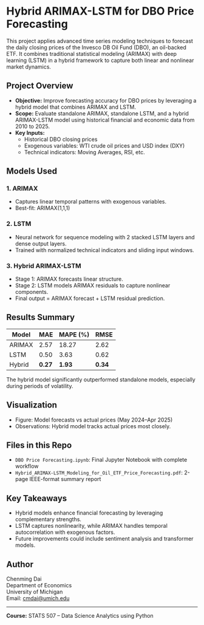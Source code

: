 # Hybrid ARIMAX-LSTM for DBO Price Forecasting

This project applies advanced time series modeling techniques to forecast the daily closing prices of the Invesco DB Oil Fund (DBO), an oil-backed ETF. It combines traditional statistical modeling (ARIMAX) with deep learning (LSTM) in a hybrid framework to capture both linear and nonlinear market dynamics.

## Project Overview

- **Objective:** Improve forecasting accuracy for DBO prices by leveraging a hybrid model that combines ARIMAX and LSTM.
- **Scope:** Evaluate standalone ARIMAX, standalone LSTM, and a hybrid ARIMAX-LSTM model using historical financial and economic data from 2010 to 2025.
- **Key Inputs:**
  - Historical DBO closing prices
  - Exogenous variables: WTI crude oil prices and USD index (DXY)
  - Technical indicators: Moving Averages, RSI, etc.

## Models Used

### 1. **ARIMAX**
- Captures linear temporal patterns with exogenous variables.
- Best-fit: ARIMAX(1,1,1)

### 2. **LSTM**
- Neural network for sequence modeling with 2 stacked LSTM layers and dense output layers.
- Trained with normalized technical indicators and sliding input windows.

### 3. **Hybrid ARIMAX-LSTM**
- Stage 1: ARIMAX forecasts linear structure.
- Stage 2: LSTM models ARIMAX residuals to capture nonlinear components.
- Final output = ARIMAX forecast + LSTM residual prediction.

## Results Summary

| Model   | MAE   | MAPE (%) | RMSE  |
|---------|-------|----------|--------|
| ARIMAX | 2.57  | 18.27    | 2.62  |
| LSTM   | 0.50  | 3.63     | 0.62  |
| Hybrid | **0.27** | **1.93** | **0.34** |

The hybrid model significantly outperformed standalone models, especially during periods of volatility.

## Visualization

- Figure: Model forecasts vs actual prices (May 2024–Apr 2025)
- Observations: Hybrid model tracks actual prices most closely.

## Files in this Repo

- `DBO Price Forecasting.ipynb`: Final Jupyter Notebook with complete workflow
- `Hybrid_ARIMAX-LSTM_Modeling_for_Oil_ETF_Price_Forecasting.pdf`: 2-page IEEE-format summary report

## Key Takeaways

- Hybrid models enhance financial forecasting by leveraging complementary strengths.
- LSTM captures nonlinearity, while ARIMAX handles temporal autocorrelation with exogenous factors.
- Future improvements could include sentiment analysis and transformer models.

## Author

Chenming Dai  
Department of Economics  
University of Michigan  
Email: cmdai@umich.edu

---

**Course:** STATS 507 – Data Science Analytics using Python
